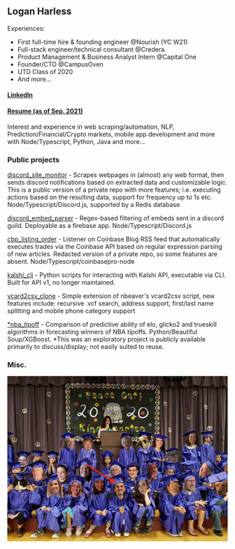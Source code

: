 ## Logan Harless

Experiences:

- First full-time hire & founding engineer @Nourish (YC W21)
- Full-stack engineer/technical consultant @Credera.
- Product Management & Business Analyst Intern @Capital One
- Founder/CTO @CampusOven
- UTD Class of 2020
- And more...

#### [LinkedIn](https://www.linkedin.com/in/logan-harless/)

#### [Resume (as of Sep. 2021)](./LH_resume_Sep2021_no_pii.pdf)

Interest and experience in web scraping/automation, NLP, Prediction/Financial/Crypto markets, mobile app development and more with
Node/Typescript, Python, Java and more...

### Public projects

[discord_site_monitor](https://github.com/EllAchE/discord_site_monitor) - Scrapes webpages in (almost) any web format, then sends discord notifications based on extracted data and customizable logic. This is a public version of a private repo with more features; i.e. executing actions based on the resulting data, support for frequency up to 1s etc. Node/Typescript/Discord.js, supported by a Redis database

[discord_embed_parser](https://github.com/EllAchE/discord_embed_parser) - Regex-based filtering of embeds
sent in a discord guild. Deployable as a firebase app. Node/Typescript/Discord.js

[cbp_listing_order](https://github.com/EllAchE/cbp_listing_order) - Listener on Coinbase Blog RSS feed that automatically
executes trades via the Coinbase API based on regular expression parsing of new articles.
Redacted version of a private repo, so some features are absent. Node/Typescript/coinbasepro-node

[kalshi_cli](https://github.com/EllAchE/kalshi_cli) - Python scripts for interacting with Kalshi API, executable
via CLI. Built for API v1, no longer maintained.

[vcard2csv_clone](https://github.com/EllAchE/vcard2csv_clone) - Simple extension of nbeaver's vcard2csv script, new features
include: recursive .vcf search, address support, first/last name splitting and mobile phone category support

[\*nba_tipoff](https://github.com/EllAchE/nba-tipoff-scraper) - Comparison of predictive ability of elo, glicko2 and
trueskill algorithms in forecasting winners of NBA tipoffs. Python/Beautiful Soup/XGBoost.
\*This was an exploratory project is publicly available primarily to discuss/display; not easily suited to reuse.

### Misc.

![alt text](./grad.jpg)
